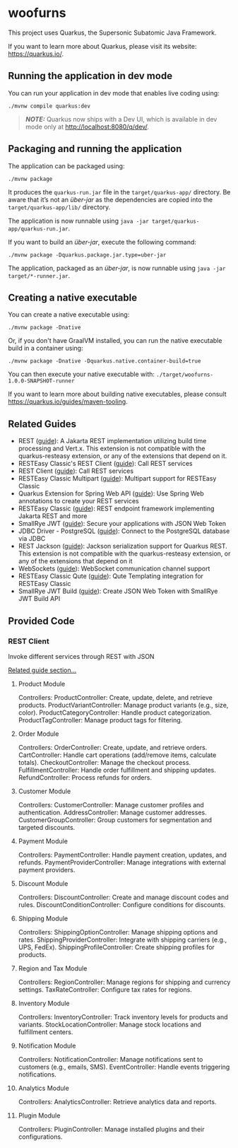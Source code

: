 # woofurns

This project uses Quarkus, the Supersonic Subatomic Java Framework.

If you want to learn more about Quarkus, please visit its website: <https://quarkus.io/>.

## Running the application in dev mode

You can run your application in dev mode that enables live coding using:

```shell script
./mvnw compile quarkus:dev
```

> **_NOTE:_**  Quarkus now ships with a Dev UI, which is available in dev mode only at <http://localhost:8080/q/dev/>.

## Packaging and running the application

The application can be packaged using:

```shell script
./mvnw package
```

It produces the `quarkus-run.jar` file in the `target/quarkus-app/` directory.
Be aware that it’s not an _über-jar_ as the dependencies are copied into the `target/quarkus-app/lib/` directory.

The application is now runnable using `java -jar target/quarkus-app/quarkus-run.jar`.

If you want to build an _über-jar_, execute the following command:

```shell script
./mvnw package -Dquarkus.package.jar.type=uber-jar
```

The application, packaged as an _über-jar_, is now runnable using `java -jar target/*-runner.jar`.

## Creating a native executable

You can create a native executable using:

```shell script
./mvnw package -Dnative
```

Or, if you don't have GraalVM installed, you can run the native executable build in a container using:

```shell script
./mvnw package -Dnative -Dquarkus.native.container-build=true
```

You can then execute your native executable with: `./target/woofurns-1.0.0-SNAPSHOT-runner`

If you want to learn more about building native executables, please consult <https://quarkus.io/guides/maven-tooling>.

## Related Guides

- REST ([guide](https://quarkus.io/guides/rest)): A Jakarta REST implementation utilizing build time processing and Vert.x. This extension is not compatible with the quarkus-resteasy extension, or any of the extensions that depend on it.
- RESTEasy Classic's REST Client ([guide](https://quarkus.io/guides/resteasy-client)): Call REST services
- REST Client ([guide](https://quarkus.io/guides/rest-client)): Call REST services
- RESTEasy Classic Multipart ([guide](https://quarkus.io/guides/rest-json#multipart-support)): Multipart support for RESTEasy Classic
- Quarkus Extension for Spring Web API ([guide](https://quarkus.io/guides/spring-web)): Use Spring Web annotations to create your REST services
- RESTEasy Classic ([guide](https://quarkus.io/guides/resteasy)): REST endpoint framework implementing Jakarta REST and more
- SmallRye JWT ([guide](https://quarkus.io/guides/security-jwt)): Secure your applications with JSON Web Token
- JDBC Driver - PostgreSQL ([guide](https://quarkus.io/guides/datasource)): Connect to the PostgreSQL database via JDBC
- REST Jackson ([guide](https://quarkus.io/guides/rest#json-serialisation)): Jackson serialization support for Quarkus REST. This extension is not compatible with the quarkus-resteasy extension, or any of the extensions that depend on it
- WebSockets ([guide](https://quarkus.io/guides/websockets)): WebSocket communication channel support
- RESTEasy Classic Qute ([guide](https://quarkus.io/guides/qute)): Qute Templating integration for RESTEasy Classic
- SmallRye JWT Build ([guide](https://quarkus.io/guides/security-jwt-build)): Create JSON Web Token with SmallRye JWT Build API

## Provided Code

### REST Client

Invoke different services through REST with JSON

[Related guide section...](https://quarkus.io/guides/rest-client)


1. Product Module

    Controllers:
        ProductController:
            Create, update, delete, and retrieve products.
        ProductVariantController:
            Manage product variants (e.g., size, color).
        ProductCategoryController:
            Handle product categorization.
        ProductTagController:
            Manage product tags for filtering.

2. Order Module

    Controllers:
        OrderController:
            Create, update, and retrieve orders.
        CartController:
            Handle cart operations (add/remove items, calculate totals).
        CheckoutController:
            Manage the checkout process.
        FulfillmentController:
            Handle order fulfillment and shipping updates.
        RefundController:
            Process refunds for orders.

3. Customer Module

    Controllers:
        CustomerController:
            Manage customer profiles and authentication.
        AddressController:
            Manage customer addresses.
        CustomerGroupController:
            Group customers for segmentation and targeted discounts.

4. Payment Module

    Controllers:
        PaymentController:
            Handle payment creation, updates, and refunds.
        PaymentProviderController:
            Manage integrations with external payment providers.

5. Discount Module

    Controllers:
        DiscountController:
            Create and manage discount codes and rules.
        DiscountConditionController:
            Configure conditions for discounts.

6. Shipping Module

    Controllers:
        ShippingOptionController:
            Manage shipping options and rates.
        ShippingProviderController:
            Integrate with shipping carriers (e.g., UPS, FedEx).
        ShippingProfileController:
            Create shipping profiles for products.

7. Region and Tax Module

    Controllers:
        RegionController:
            Manage regions for shipping and currency settings.
        TaxRateController:
            Configure tax rates for regions.

8. Inventory Module

    Controllers:
        InventoryController:
            Track inventory levels for products and variants.
        StockLocationController:
            Manage stock locations and fulfillment centers.

9. Notification Module

    Controllers:
        NotificationController:
            Manage notifications sent to customers (e.g., emails, SMS).
        EventController:
            Handle events triggering notifications.

10. Analytics Module

    Controllers:
        AnalyticsController:
            Retrieve analytics data and reports.

11. Plugin Module

    Controllers:
        PluginController:
            Manage installed plugins and their configurations.